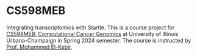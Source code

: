 # CS598MEB
Integrating transcriptomics with Startle. This is a course project for [CS598MEB: Computational Cancer Genomics](https://www.el-kebir.net/teaching/CS598MEB/Spring_2024/CS598MEB.html) at 
University of Illinois Urbana-Champaign in Spring 2024 semester. The course is instructed by [Prof.  Mohammed El-Kebir](https://www.el-kebir.net/).


